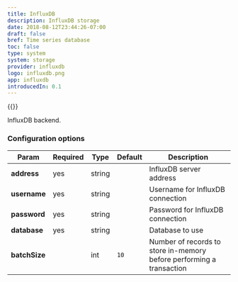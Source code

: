 ```yaml
---
title: InfluxDB
description: InfluxDB storage
date: 2018-08-12T23:44:26-07:00
draft: false
bref: Time series database
toc: false
type: system
system: storage
provider: influxdb
logo: influxdb.png
app: influxdb
introducedIn: 0.1
---
```

{{<provider>}}

InfluxDB backend.

### Configuration options

| Param | Required | Type | Default | Description |
|-------|----------|------|---------|-------------|
| **address** | yes | string || InfluxDB server address | 
| **username** | yes | string || Username for InfluxDB connection | 
| **password** | yes | string || Password for InfluxDB connection | 
| **database** | yes | string || Database to use |
| **batchSize** || int | `10` | Number of records to store in-memory before performing a transaction | 